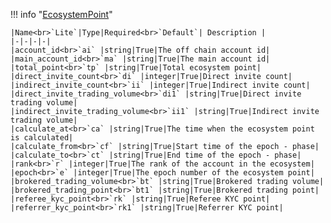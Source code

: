 !!! info "[EcosystemPoint](/../../schemas/ecosystem_point)"
    <br>

    |Name<br>`Lite`|Type|Required<br>`Default`| Description |
    |-|-|-|-|
    |account_id<br>`ai` |string|True|The off chain account id|
    |main_account_id<br>`ma` |string|True|The main account id|
    |total_point<br>`tp` |string|True|Total ecosystem point|
    |direct_invite_count<br>`di` |integer|True|Direct invite count|
    |indirect_invite_count<br>`ii` |integer|True|Indirect invite count|
    |direct_invite_trading_volume<br>`di1` |string|True|Direct invite trading volume|
    |indirect_invite_trading_volume<br>`ii1` |string|True|Indirect invite trading volume|
    |calculate_at<br>`ca` |string|True|The time when the ecosystem point is calculated|
    |calculate_from<br>`cf` |string|True|Start time of the epoch - phase|
    |calculate_to<br>`ct` |string|True|End time of the epoch - phase|
    |rank<br>`r` |integer|True|The rank of the account in the ecosystem|
    |epoch<br>`e` |integer|True|The epoch number of the ecosystem point|
    |brokered_trading_volume<br>`bt` |string|True|Brokered trading volume|
    |brokered_trading_point<br>`bt1` |string|True|Brokered trading point|
    |referee_kyc_point<br>`rk` |string|True|Referee KYC point|
    |referrer_kyc_point<br>`rk1` |string|True|Referrer KYC point|
